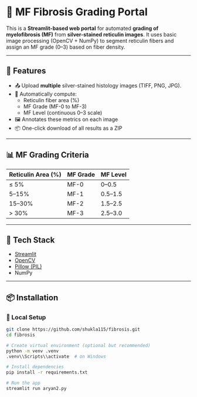 # 🧪 MF Fibrosis Grading Portal

This is a **Streamlit-based web portal** for automated **grading of myelofibrosis (MF)** from **silver-stained reticulin images**. It uses basic image processing (OpenCV + NumPy) to segment reticulin fibers and assign an MF grade (0–3) based on fiber density.

---

## 🚀 Features

- 📤 Upload **multiple** silver-stained histology images (TIFF, PNG, JPG).
- 🧠 Automatically compute:
  - Reticulin fiber area (%)
  - MF Grade (MF-0 to MF-3)
  - MF Level (continuous 0–3 scale)
- 🖼 Annotates these metrics on each image
- 📦 One-click download of all results as a ZIP

---

## 📊 MF Grading Criteria

| Reticulin Area (%) | MF Grade | MF Level |
|--------------------|----------|----------|
| ≤ 5%               | MF-0     | 0–0.5    |
| 5–15%              | MF-1     | 0.5–1.5  |
| 15–30%             | MF-2     | 1.5–2.5  |
| > 30%              | MF-3     | 2.5–3.0  |

---

## 🧩 Tech Stack

- [Streamlit](https://streamlit.io/)
- [OpenCV](https://opencv.org/)
- [Pillow (PIL)](https://python-pillow.org/)
- NumPy

---

## 📦 Installation

### 🔧 Local Setup

```bash
git clone https://github.com/shukla115/fibrosis.git
cd fibrosis

# Create virtual environment (optional but recommended)
python -m venv .venv
.venv\\Scripts\\activate  # on Windows

# Install dependencies
pip install -r requirements.txt

# Run the app
streamlit run aryan2.py
